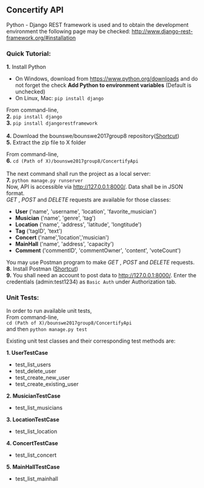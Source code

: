 ## Concertify API

Python - Django REST framework is used and to obtain the development environment the following page may be checked: http://www.django-rest-framework.org/#installation

### **Quick Tutorial:**  
**1.** Install Python
 - On Windows, download from https://www.python.org/downloads and do not forget the check **Add Python to environment variables** (Default is unchecked)  
 - On Linux, Mac: `pip install django`  

From command-line,  
**2.** `pip install django`  
**3.** `pip install djangorestframework`  
<br/>
**4.** Download the bounswe/bounswe2017group8 repository([Shortcut](https://github.com/bounswe/bounswe2017group8/archive/master.zip))  
**5.** Extract the zip file to X folder

From command-line,  
**6.** `cd (Path of X)/bounswe2017group8/ConcertifyApi`  
<br/>
 The next command shall run the project as a local server:  
**7.** `python manage.py runserver`  
Now, API is accessible via http://127.0.0.1:8000/. Data shall be in JSON format.  
_GET_ , _POST_ and _DELETE_ requests are available for those classes:
* **User** ('name', 'username', 'location', 'favorite_musician')
* **Musician** ('name', 'genre', 'tag')
* **Location** ('name', 'address', 'latitude', 'longtitude')
* **Tag** ('tagID', 'text')
* **Concert** ('name','location','musician')
* **MainHall** ('name', 'address', 'capacity')
* **Comment** ('commentID', 'commentOwner', 'content', 'voteCount')


You may use Postman program to make _GET_ , _POST_ and _DELETE_ requests.  
**8.** Install Postman ([Shortcut](https://www.getpostman.com/))  
**9.** You shall need an account to post data to http://127.0.0.1:8000/. Enter the credentials (admin:test1234) as `Basic Auth` under Authorization tab.

### **Unit Tests:**  
In order to run available unit tests,  
From command-line,  
`cd (Path of X)/bounswe2017group8/ConcertifyApi`  
and then `python manage.py test`  

Existing unit test classes and their corresponding test methods are:  
  
**1. UserTestCase**
* test_list_users
* test_delete_user
* test_create_new_user
* test_create_existing_user

**2. MusicianTestCase**
* test_list_musicians

**3. LocationTestCase**
* test_list_location

**4. ConcertTestCase**
* test_list_concert

**5. MainHallTestCase**
* test_list_mainhall

